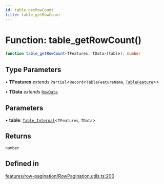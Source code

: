 ```yaml
---
id: table_getRowCount
title: table_getRowCount
---
```


# Function: table\_getRowCount()

```ts
function table_getRowCount<TFeatures, TData>(table): number
```

## Type Parameters

• **TFeatures** *extends* `Partial`\<`Record`\<`TableFeatureName`, [`TableFeature`](../interfaces/tablefeature.md)\>\>

• **TData** *extends* [`RowData`](../type-aliases/rowdata.md)

## Parameters

• **table**: [`Table_Internal`](../type-aliases/table_internal.md)\<`TFeatures`, `TData`\>

## Returns

`number`

## Defined in

[features/row-pagination/RowPagination.utils.ts:200](https://github.com/TanStack/table/blob/main/packages/table-core/src/features/row-pagination/RowPagination.utils.ts#L200)
